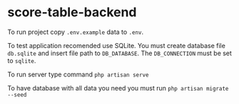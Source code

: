 # score-table-backend

To run project copy `.env.example` data to `.env`.

To test application recomended use SQLite. You must create database file `db.sqlite` and insert file path to `DB_DATABASE`. The `DB_CONNECTION` must be set to `sqlite`.

To run server type command
`php artisan serve`

To have database with all data you need you must run
`php artisan migrate --seed`
